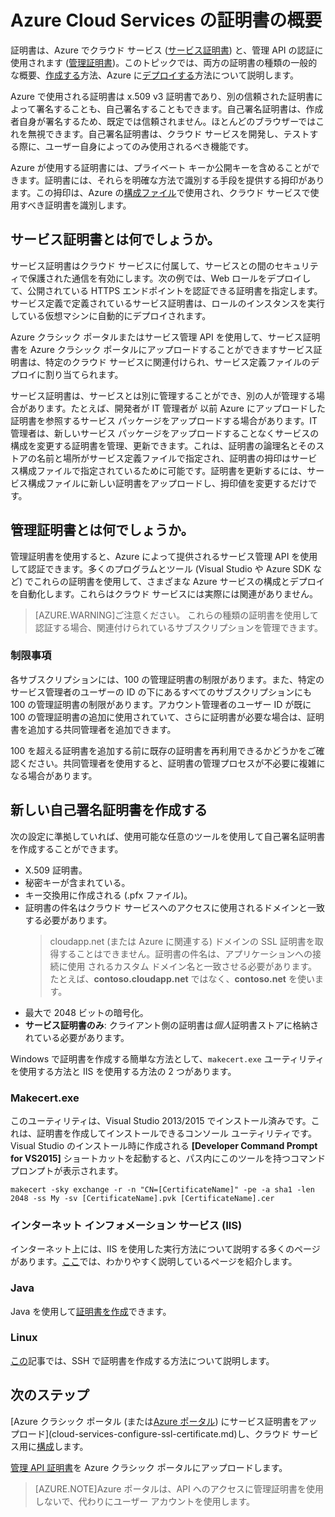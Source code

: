 <properties 
	pageTitle="Cloud Services と管理証明書 | Microsoft Azure" 
	description="Microsoft Azure で証明書を作成し、使用する方法を学習します。" 
	services="cloud-services" 
	documentationCenter=".net" 
	authors="Thraka" 
	manager="timlt" 
	editor=""/>

<tags 
	ms.service="cloud-services" 
	ms.workload="tbd" 
	ms.tgt_pltfrm="na" 
	ms.devlang="na" 
	ms.topic="article" 
	ms.date="10/09/2015"
	ms.author="adegeo"/>

# Azure Cloud Services の証明書の概要
証明書は、Azure でクラウド サービス ([サービス証明書](#what-are-service-certificates)) と、管理 API の認証に使用されます ([管理証明書](#what-are-management-certificates))。このトピックでは、両方の証明書の種類の一般的な概要、[作成する](#create)方法、Azure に[デプロイする](#deploy)方法について説明します。

Azure で使用される証明書は x.509 v3 証明書であり、別の信頼された証明書によって署名することも、自己署名することもできます。自己署名証明書は、作成者自身が署名するため、既定では信頼されません。ほとんどのブラウザーではこれを無視できます。自己署名証明書は、クラウド サービスを開発し、テストする際に、ユーザー自身によってのみ使用されるべき機能です。

Azure が使用する証明書には、プライベート キーか公開キーを含めることができます。証明書には、それらを明確な方法で識別する手段を提供する拇印があります。この拇印は、Azure の[構成ファイル](cloud-services-configure-ssl-certificate.md)で使用され、クラウド サービスで使用すべき証明書を識別します。

## サービス証明書とは何でしょうか。
サービス証明書はクラウド サービスに付属して、サービスとの間のセキュリティで保護された通信を有効にします。次の例では、Web ロールをデプロイして、公開されている HTTPS エンドポイントを認証できる証明書を指定します。サービス定義で定義されているサービス証明書は、ロールのインスタンスを実行している仮想マシンに自動的にデプロイされます。

Azure クラシック ポータルまたはサービス管理 API を使用して、サービス証明書を Azure クラシック ポータルにアップロードすることができますサービス証明書は、特定のクラウド サービスに関連付けられ、サービス定義ファイルのデプロイに割り当てられます。

サービス証明書は、サービスとは別に管理することができ、別の人が管理する場合があります。たとえば、開発者が IT 管理者が 以前 Azure にアップロードした証明書を参照するサービス パッケージをアップロードする場合があります。IT 管理者は、新しいサービス パッケージをアップロードすることなくサービスの構成を変更する証明書を管理、更新できます。これは、証明書の論理名とそのストアの名前と場所がサービス定義ファイルで指定され、証明書の拇印はサービス構成ファイルで指定されているために可能です。証明書を更新するには、サービス構成ファイルに新しい証明書をアップロードし、拇印値を変更するだけです。

## 管理証明書とは何でしょうか。
管理証明書を使用すると、Azure によって提供されるサービス管理 API を使用して認証できます。多くのプログラムとツール (Visual Studio や Azure SDK など) でこれらの証明書を使用して、さまざまな Azure サービスの構成とデプロイを自動化します。これらはクラウド サービスには実際には関連がありません。

>[AZURE.WARNING]ご注意ください。 これらの種類の証明書を使用して認証する場合、関連付けられているサブスクリプションを管理できます。

### 制限事項
各サブスクリプションには、100 の管理証明書の制限があります。また、特定のサービス管理者のユーザーの ID の下にあるすべてのサブスクリプションにも 100 の管理証明書の制限があります。アカウント管理者のユーザー ID が既に 100 の管理証明書の追加に使用されていて、さらに証明書が必要な場合は、証明書を追加する共同管理者を追加できます。

100 を超える証明書を追加する前に既存の証明書を再利用できるかどうかをご確認ください。共同管理者を使用すると、証明書の管理プロセスが不必要に複雑になる場合があります。


<a name="create"></a>
## 新しい自己署名証明書を作成する
次の設定に準拠していれば、使用可能な任意のツールを使用して自己署名証明書を作成することができます。

* X.509 証明書。
* 秘密キーが含まれている。
* キー交換用に作成される (.pfx ファイル)。
* 証明書の件名はクラウド サービスへのアクセスに使用されるドメインと一致する必要があります。
    > cloudapp.net (または Azure に関連する) ドメインの SSL 証明書を取得することはできません。証明書の件名は、アプリケーションへの接続に使用 されるカスタム ドメイン名と一致させる必要があります。たとえば、**contoso.cloudapp.net** ではなく、**contoso.net** を使います。
* 最大で 2048 ビットの暗号化。
* **サービス証明書のみ**: クライアント側の証明書は*個人*証明書ストアに格納されている必要があります。

Windows で証明書を作成する簡単な方法として、`makecert.exe` ユーティリティを使用する方法と IIS を使用する方法の 2 つがあります。

### Makecert.exe

このユーティリティは、Visual Studio 2013/2015 でインストール済みです。これは、証明書を作成してインストールできるコンソール ユーティリティです。Visual Studio のインストール時に作成される **[Developer Command Prompt for VS2015]** ショートカットを起動すると、パス内にこのツールを持つコマンド プロンプトが表示されます。

    makecert -sky exchange -r -n "CN=[CertificateName]" -pe -a sha1 -len 2048 -ss My -sv [CertificateName].pvk [CertificateName].cer


### インターネット インフォメーション サービス (IIS)

インターネット上には、IIS を使用した実行方法について説明する多くのページがあります。[ここ](https://www.sslshopper.com/article-how-to-create-a-self-signed-certificate-in-iis-7.html)では、わかりやすく説明しているページを紹介します。

### Java
Java を使用して[証明書を作成](../app-service-web/java-create-azure-website-using-java-sdk.md#create-a-certificate)できます。

### Linux
[この](..\virtual-machines\virtual-machines-linux-use-ssh-key.md)記事では、SSH で証明書を作成する方法について説明します。

## 次のステップ

[Azure クラシック ポータル (または[Azure ポータル](cloud-services-configure-ssl-certificate-portal.md)) にサービス証明書をアップロード](cloud-services-configure-ssl-certificate.md)し、クラウド サービス用に[構成](cloud-services-xml-certs.md)します。

[管理 API 証明書](../azure-api-management-certs.md)を Azure クラシック ポータルにアップロードします。

>[AZURE.NOTE]Azure ポータルは、API へのアクセスに管理証明書を使用しないで、代わりにユーザー アカウントを使用します。

<!---HONumber=AcomDC_1203_2015-->